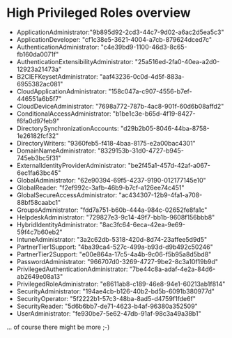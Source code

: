 # High Privileged Roles overview

- ApplicationAdministrator:"9b895d92-2cd3-44c7-9d02-a6ac2d5ea5c3"
- ApplicationDeveloper: "cf1c38e5-3621-4004-a7cb-879624dced7c"
- AuthenticationAdministrator: "c4e39bd9-1100-46d3-8c65-fb160da0071f"
- AuthenticationExtensibilityAdministrator: "25a516ed-2fa0-40ea-a2d0-12923a21473a"
- B2CIEFKeysetAdministrator: "aaf43236-0c0d-4d5f-883a-6955382ac081"
- CloudApplicationAdministrator: "158c047a-c907-4556-b7ef-446551a6b5f7"
- CloudDeviceAdministrator: "7698a772-787b-4ac8-901f-60d6b08affd2"
- ConditionalAccessAdministrator: "b1be1c3e-b65d-4f19-8427-f6fa0d97feb9"
- DirectorySynchronizationAccounts: "d29b2b05-8046-44ba-8758-1e26182fcf32"
- DirectoryWriters: "9360feb5-f418-4baa-8175-e2a00bac4301"
- DomainNameAdministrator: "8329153b-31d0-4727-b945-745eb3bc5f31"
- ExternalIdentityProviderAdministrator: "be2f45a1-457d-42af-a067-6ec1fa63bc45"
- GlobalAdministrator: "62e90394-69f5-4237-9190-012177145e10"
- GlobalReader: "f2ef992c-3afb-46b9-b7cf-a126ee74c451"
- GlobalSecureAccessAdministrator: "ac434307-12b9-4fa1-a708-88bf58caabc1"
- GroupsAdministrator: "fdd7a751-b60b-444a-984c-02652fe8fa1c"
- HelpdeskAdministrator: "729827e3-9c14-49f7-bb1b-9608f156bbb8"
- HybridIdentityAdministrator: "8ac3fc64-6eca-42ea-9e69-59f4c7b60eb2"
- IntuneAdministrator: "3a2c62db-5318-420d-8d74-23affee5d9d5"
- PartnerTier1Support: "4ba39ca4-527c-499a-b93d-d9b492c50246"
- PartnerTier2Support: "e00e864a-17c5-4a4b-9c06-f5b95a8d5bd8"
- PasswordAdministrator: "966707d0-3269-4727-9be2-8c3a10f19b9d"
- PrivilegedAuthenticationAdministrator: "7be44c8a-adaf-4e2a-84d6-ab2649e08a13"
- PrivilegedRoleAdministrator: "e8611ab8-c189-46e8-94e1-60213ab1f814"
- SecurityAdministrator: "194ae4cb-b126-40b2-bd5b-6091b380977d"
- SecurityOperator: "5f2222b1-57c3-48ba-8ad5-d4759f1fde6f"
- SecurityReader: "5d6b6bb7-de71-4623-b4af-96380a352509"
- UserAdministrator: "fe930be7-5e62-47db-91af-98c3a49a38b1"

... of course there might be more ;-)
